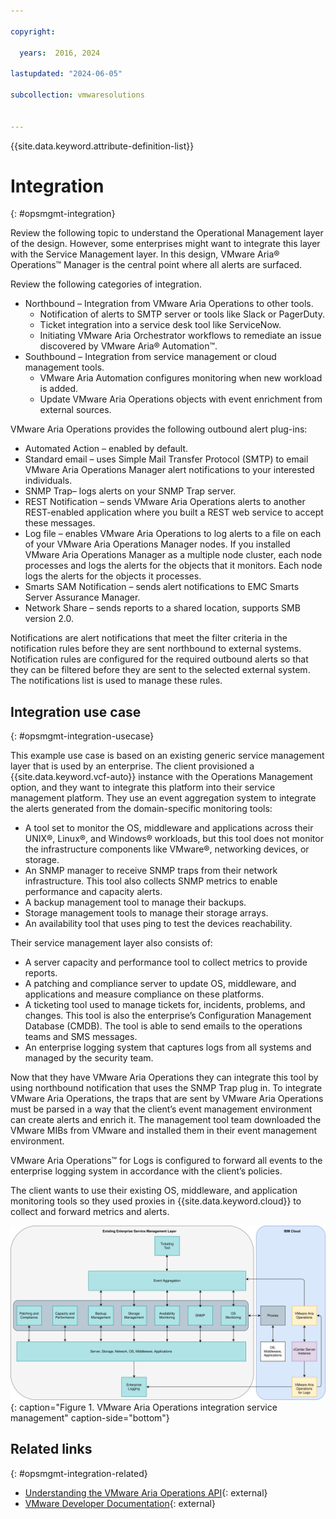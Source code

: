 ```yaml
---

copyright:

  years:  2016, 2024

lastupdated: "2024-06-05"

subcollection: vmwaresolutions


---
```


{{site.data.keyword.attribute-definition-list}}

# Integration
{: #opsmgmt-integration}

Review the following topic to understand the Operational Management layer of the design. However, some enterprises might want to integrate this layer with the Service Management layer. In this design, VMware Aria® Operations™ Manager is the central point where all alerts are surfaced.

Review the following categories of integration.
* Northbound – Integration from VMware Aria Operations to other tools.
   * Notification of alerts to SMTP server or tools like Slack or PagerDuty.
   * Ticket integration into a service desk tool like ServiceNow.
   * Initiating VMware Aria Orchestrator workflows to remediate an issue discovered by VMware Aria® Automation™.
* Southbound – Integration from service management or cloud management tools.
   * VMware Aria Automation configures monitoring when new workload is added.
   * Update VMware Aria Operations objects with event enrichment from external sources.

VMware Aria Operations provides the following outbound alert plug-ins:
* Automated Action – enabled by default.
* Standard email – uses Simple Mail Transfer Protocol (SMTP) to email VMware Aria Operations Manager alert notifications to your interested individuals.
* SNMP Trap– logs alerts on your SNMP Trap server.
* REST Notification – sends VMware Aria Operations alerts to another REST-enabled application where you built a REST web service to accept these messages.
* Log file – enables VMware Aria Operations to log alerts to a file on each of your VMware Aria Operations Manager nodes. If you installed VMware Aria Operations Manager as a multiple node cluster, each node processes and logs the alerts for the objects that it monitors. Each node logs the alerts for the objects it processes.
* Smarts SAM Notification – sends alert notifications to EMC Smarts Server Assurance Manager.
* Network Share – sends reports to a shared location, supports SMB version 2.0.

Notifications are alert notifications that meet the filter criteria in the notification rules before they are sent northbound to external systems. Notification rules are configured for the required outbound alerts so that they can be filtered before they are sent to the selected external system. The notifications list is used to manage these rules.

## Integration use case
{: #opsmgmt-integration-usecase}

This example use case is based on an existing generic service management layer that is used by an enterprise. The client provisioned a {{site.data.keyword.vcf-auto}} instance with the Operations Management option, and they want to integrate this platform into their service management platform. They use an event aggregation system to integrate the alerts generated from the domain-specific monitoring tools:

* A tool set to monitor the OS, middleware and applications across their UNIX®, Linux®, and Windows® workloads, but this tool does not monitor the infrastructure components like VMware®, networking devices, or storage.
* An SNMP manager to receive SNMP traps from their network infrastructure. This tool also collects SNMP metrics to enable performance and capacity alerts.
* A backup management tool to manage their backups.
* Storage management tools to manage their storage arrays.
* An availability tool that uses ping to test the devices reachability.

Their service management layer also consists of:

* A server capacity and performance tool to collect metrics to provide reports.
* A patching and compliance server to update OS, middleware, and applications and measure compliance on these platforms.
* A ticketing tool used to manage tickets for, incidents, problems, and changes. This tool is also the enterprise’s Configuration Management Database (CMDB). The tool is able to send emails to the operations teams and SMS messages.
* An enterprise logging system that captures logs from all systems and managed by the security team.

Now that they have VMware Aria Operations they can integrate this tool by using northbound notification that uses the SNMP Trap plug in. To integrate VMware Aria Operations, the traps that are sent by VMware Aria Operations must be parsed in a way that the client’s event management environment can create alerts and enrich it. The management tool team downloaded the VMware MIBs from VMware and installed them in their event management environment.

VMware Aria Operations™ for Logs is configured to forward all events to the enterprise logging system in accordance with the client’s policies.

The client wants to use their existing OS, middleware, and application monitoring tools so they used proxies in {{site.data.keyword.cloud}} to collect and forward metrics and alerts.

![Integration diagram](../../images/opsmgmt-integration.svg "Integration diagram"){: caption="Figure 1. VMware Aria Operations integration service management" caption-side="bottom"}

## Related links
{: #opsmgmt-integration-related}

* [Understanding the VMware Aria Operations API](https://docs.vmware.com/en/VMware-Aria-Operations/8.14/API-Programming-Operations/GUID-A4113636-D84E-44A5-9672-13EDA9CC4CA2.html){: external}
* [VMware Developer Documentation](https://developer.vmware.com/apis){: external}
